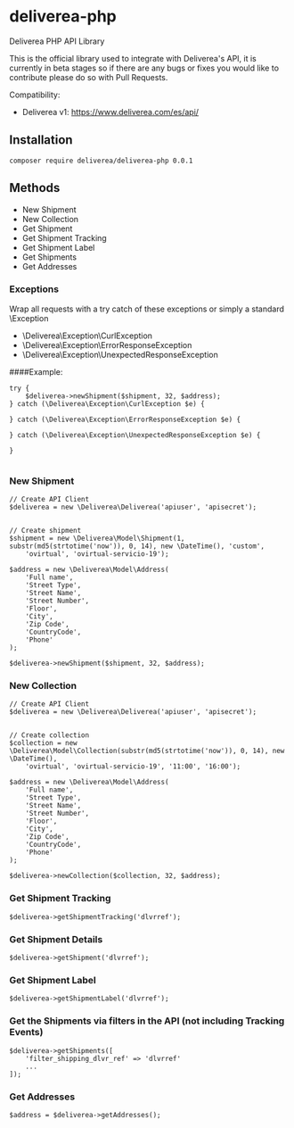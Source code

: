 # deliverea-php
Deliverea PHP API Library

This is the official library used to integrate with Deliverea's API, it is currently in beta stages so if there are any bugs or fixes you would like to contribute please do so with Pull Requests.

Compatibility:
- Deliverea v1: https://www.deliverea.com/es/api/

## Installation
```
composer require deliverea/deliverea-php 0.0.1
```

## Methods
- New Shipment
- New Collection
- Get Shipment
- Get Shipment Tracking
- Get Shipment Label
- Get Shipments
- Get Addresses

### Exceptions
Wrap all requests with a try catch of these exceptions or simply a standard \Exception
- \Deliverea\Exception\CurlException
- \Deliverea\Exception\ErrorResponseException
- \Deliverea\Exception\UnexpectedResponseException

####Example:
```
try {
    $deliverea->newShipment($shipment, 32, $address);
} catch (\Deliverea\Exception\CurlException $e) {

} catch (\Deliverea\Exception\ErrorResponseException $e) {

} catch (\Deliverea\Exception\UnexpectedResponseException $e) {

}
 
```

### New Shipment
```
// Create API Client
$deliverea = new \Deliverea\Deliverea('apiuser', 'apisecret');


// Create shipment
$shipment = new \Deliverea\Model\Shipment(1, substr(md5(strtotime('now')), 0, 14), new \DateTime(), 'custom',
    'ovirtual', 'ovirtual-servicio-19');

$address = new \Deliverea\Model\Address(
    'Full name',
    'Street Type',
    'Street Name',
    'Street Number',
    'Floor',
    'City',
    'Zip Code',
    'CountryCode',
    'Phone'
);

$deliverea->newShipment($shipment, 32, $address);
```

### New Collection
```
// Create API Client
$deliverea = new \Deliverea\Deliverea('apiuser', 'apisecret');


// Create collection
$collection = new \Deliverea\Model\Collection(substr(md5(strtotime('now')), 0, 14), new \DateTime(),
    'ovirtual', 'ovirtual-servicio-19', '11:00', '16:00');

$address = new \Deliverea\Model\Address(
    'Full name',
    'Street Type',
    'Street Name',
    'Street Number',
    'Floor',
    'City',
    'Zip Code',
    'CountryCode',
    'Phone'
);

$deliverea->newCollection($collection, 32, $address);
```

### Get Shipment Tracking
```
$deliverea->getShipmentTracking('dlvrref');
```

### Get Shipment Details
```
$deliverea->getShipment('dlvrref');
```

### Get Shipment Label
```
$deliverea->getShipmentLabel('dlvrref');
```

### Get the Shipments via filters in the API (not including Tracking Events)
```
$deliverea->getShipments([
    'filter_shipping_dlvr_ref' => 'dlvrref'
    ...
]);
```

### Get Addresses
```
$address = $deliverea->getAddresses();
```

